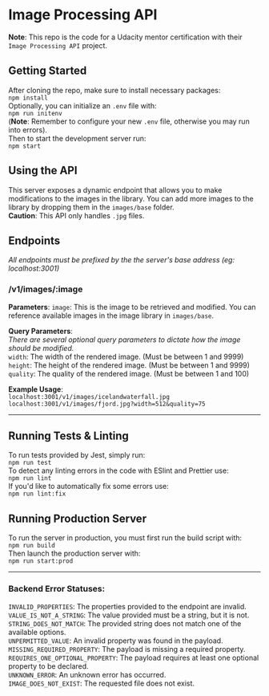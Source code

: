 # Image Processing API
**Note**: This repo is the code for a Udacity mentor certification with their `Image Processing API` project.

## Getting Started
After cloning the repo, make sure to install necessary packages:<br/>
`npm install`<br/>
Optionally, you can initialize an `.env` file with:<br/>
`npm run initenv`<br/>
(**Note**: Remember to configure your new `.env` file, otherwise you may run into errors).<br/>
Then to start the development server run:<br/>
`npm start`<br/>

## Using the API
This server exposes a dynamic endpoint that allows you to make modifications to the images in the library. You can add more images to the library by dropping them in the `images/base` folder.<br/>
**Caution**: This API only handles `.jpg` files.

## Endpoints
_All endpoints must be prefixed by the the server's base address (eg: localhost:3001)_

### /v1/images/:image
**Parameters**:
`image`: This is the image to be retrieved and modified. You can reference available images in the image library in `images/base`.<br/>

**Query Parameters**:<br/>
_There are several optional query parameters to dictate how the image should be modified._<br/>
`width`: The width of the rendered image. (Must be between 1 and 9999)<br/>
`height`: The height of the rendered image. (Must be between 1 and 9999)<br/>
`quality`: The quality of the rendered image. (Must be between 1 and 100)<br/>

**Example Usage**:<br/>
`localhost:3001/v1/images/icelandwaterfall.jpg`<br/>
`localhost:3001/v1/images/fjord.jpg?width=512&quality=75`<br/>

---

## Running Tests & Linting
To run tests provided by Jest, simply run:<br/>
`npm run test`<br/>
To detect any linting errors in the code with ESlint and Prettier use:<br/>
`npm run lint`<br/>
If you'd like to automatically fix some errors use:<br/>
`npm run lint:fix`<br/>

## Running Production Server
To run the server in production, you must first run the build script with:<br/>
`npm run build`<br/>
Then launch the production server with:<br/>
`npm run start:prod`<br/>

---
### Backend Error Statuses:
`INVALID_PROPERTIES`: The properties provided to the endpoint are invalid.<br/>
`VALUE_IS_NOT_A_STRING`: The value provided must be a string, but it is not.<br/>
`STRING_DOES_NOT_MATCH`: The provided string does not match one of the available options.<br/>
`UNPERMITTED_VALUE`: An invalid property was found in the payload.<br/>
`MISSING_REQUIRED_PROPERTY`: The payload is missing a required property.<br/>
`REQUIRES_ONE_OPTIONAL_PROPERTY`: The payload requires at least one optional property to be declared.<br/>
`UNKNOWN_ERROR`: An unknown error has occurred.<br/>
`IMAGE_DOES_NOT_EXIST`: The requested file does not exist.<br/>
